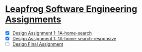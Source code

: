 # [Leapfrog Software Engineering Assignments](https://joneshshrestha.github.io/leapfrog-assignments/)

- [x] [Design Assignment 1: 1A-home-search](https://joneshshrestha.github.io/leapfrog-assignments/design/1A-home-search/index.html)
- [x] [Design Assignment 1: 1A-home-search-responsive](https://joneshshrestha.github.io/leapfrog-assignments/design/1A-home-search-responsive/index.html)
- [ ] [Design Final Assignment](https://joneshshrestha.github.io/leapfrog-assignments/design/Design%20Final%20Project/index.html)
